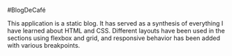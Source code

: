 #BlogDeCafé

This application is a static blog. It has served as a synthesis of everything I have learned about HTML and CSS. Different layouts have been used in the sections using flexbox and grid, and responsive behavior has been added with various breakpoints.
